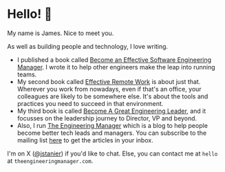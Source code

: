 # Hello! :wave:

My name is James. Nice to meet you.  

As well as building people and technology, I love writing.

* I published a book called [Become an Effective Software Engineering Manager](https://pragprog.com/titles/jsengman/become-an-effective-software-engineering-manager/). I wrote it to help other engineers make the leap into running teams.
* My second book called [Effective Remote Work](https://pragprog.com/titles/jsrw/effective-remote-work/) is about just that. Wherever you work from nowadays, even if that's an office, your colleagues are likely to be somewhere else. It's about the tools and practices you need to succeed in that environment.
* My third book is called [Become A Great Engineering Leader](https://pragprog.com/titles/jsenglb/become-a-great-engineering-leader/), and it focusses on the leadership journey to Director, VP and beyond.
* Also, I run [The Engineering Manager](https://www.theengineeringmanager.com) which is a blog to help people become better tech leads and managers. You can subscribe to the mailing list [here](https://theengineeringmanager.substack.com/embed) to get the articles in your inbox.

I'm on X ([@jstanier](https://www.twitter.com/jstanier)) if you'd like to chat. Else, you can contact me at `hello` at `theengineeringmanager.com`.

